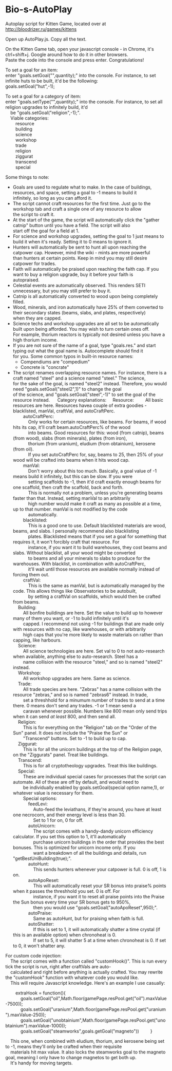 # Bio-s-AutoPlay
Autoplay script for Kitten Game, located over at http://bloodrizer.ru/games/kittens

Open up AutoPlay.js. Copy all the text.

On the Kitten Game tab, open your javascript console - in Chrome, it's ctrl+shift+j. Google around how to do it in other browsers.    
Paste the code into the console and press enter. Congratulations!

To set a goal for an item:    
enter "goals.setGoal("<item name>",quantity);" into the console. For instance, to set infinite huts to be built, it'd be the following:    
    goals.setGoal("hut",-1);

To set a goal for a category of item:    
enter "goals.setType("<category name>",quantity);" into the console. For instance, to set all religion upgrades to infinitely build, it'd    
&nbsp;&nbsp;&nbsp;&nbsp;be "goals.setGoal("religion",-1);".    
&nbsp;&nbsp;&nbsp;&nbsp;Viable categories:    
&nbsp;&nbsp;&nbsp;&nbsp;&nbsp;&nbsp;&nbsp;&nbsp;resource    
&nbsp;&nbsp;&nbsp;&nbsp;&nbsp;&nbsp;&nbsp;&nbsp;building    
&nbsp;&nbsp;&nbsp;&nbsp;&nbsp;&nbsp;&nbsp;&nbsp;science    
&nbsp;&nbsp;&nbsp;&nbsp;&nbsp;&nbsp;&nbsp;&nbsp;workshop    
&nbsp;&nbsp;&nbsp;&nbsp;&nbsp;&nbsp;&nbsp;&nbsp;trade    
&nbsp;&nbsp;&nbsp;&nbsp;&nbsp;&nbsp;&nbsp;&nbsp;religion    
&nbsp;&nbsp;&nbsp;&nbsp;&nbsp;&nbsp;&nbsp;&nbsp;ziggurat    
&nbsp;&nbsp;&nbsp;&nbsp;&nbsp;&nbsp;&nbsp;&nbsp;transcend    
&nbsp;&nbsp;&nbsp;&nbsp;&nbsp;&nbsp;&nbsp;&nbsp;special    

Some things to note:

 - Goals are used to regulate what to make. In the case of buildings, resources, and space, setting a goal to -1 means to build it    
    infinitely, so long as you can afford it.
 - The script cannot craft resources for the first time. Just go to the workshop tab and craft a single one of any resource to allow    
    the script to craft it.
 - At the start of the game, the script will automatically click the "gather catnip" button until you have a field. The script will also    
    start off the goal for a field at 1.
 - For science and workshop upgrades, setting the goal to 1 just means to build it when it's ready. Setting it to 0 means to ignore it.    
 - Hunters will automatically be sent to hunt all upon reaching the catpower cap. However, mind the wiki - mints are more powerful    
    than hunters at certain points. Keep in mind you may still desire catpower for trades.
 - Faith will automatically be praised upon reaching the faith cap. If you want to buy a religion upgrade, buy it before your faith is    
    autopraised.
 - Celestial events are automatically observed. This renders SETI unnecessary, but you may still prefer to buy it.
 - Catnip is all automatically converted to wood upon being completely filled.
 - Wood, minerals, and iron automatically have 25% of them converted to their secondary states (beams, slabs, and plates, respectively)    
    when they are capped.
 - Science techs and workshop upgrades are all set to be automatically built upon being afforded. You may wish to turn certain ones off.    
    For example, thorium reactors is typically not desired unless you have a high thorium income.
 - If you are not sure of the name of a goal, type "goals.res." and start typing out what the goal name is. Autocomplete should find it    
    for you. Some common typos in built-in resource names:
      - Compendiums are "compedium"
      - Concrete is "concrate"
 - The script renames overlapping resource names. For instance, there is a craft named "steel" and a science named "steel." The science,    
    for the sake of the goal, is named "steel2" instead. Therefore, you would need "goals.setGoal("steel2",1)" to change the goal    
    of the science, and "goals.setGoal("steel",-1)" to set the goal of the resource instead.
&nbsp;&nbsp;&nbsp;&nbsp;
Category explanations:
&nbsp;&nbsp;&nbsp;&nbsp;Resource:
&nbsp;&nbsp;&nbsp;&nbsp;&nbsp;&nbsp;&nbsp;&nbsp;All basic resources are here. Resources havea couple of extra goodies - blacklisted, manVal, craftVal, and autoCraftPerc.    
&nbsp;&nbsp;&nbsp;&nbsp;&nbsp;&nbsp;&nbsp;&nbsp;autoCraftPerc:    
&nbsp;&nbsp;&nbsp;&nbsp;&nbsp;&nbsp;&nbsp;&nbsp;&nbsp;&nbsp;&nbsp;&nbsp;Only works for certain resources, like beams. For beams, if wood hits its cap, it'll craft beam.autoCraftPerc% of the wood    
&nbsp;&nbsp;&nbsp;&nbsp;&nbsp;&nbsp;&nbsp;&nbsp;&nbsp;&nbsp;&nbsp;&nbsp;into beams. Good resources for this: wood (from catnip), beams (from wood), slabs (from minerals), plates (from iron),    
&nbsp;&nbsp;&nbsp;&nbsp;&nbsp;&nbsp;&nbsp;&nbsp;&nbsp;&nbsp;&nbsp;&nbsp;thorium (from uranium), eludium (from obtainium), kerosene (from oil).    
&nbsp;&nbsp;&nbsp;&nbsp;&nbsp;&nbsp;&nbsp;&nbsp;&nbsp;&nbsp;&nbsp;&nbsp;If you set autoCraftPerc for, say, beams to 25, then 25% of your wood will be crafted into beams when it hits wood cap.    
&nbsp;&nbsp;&nbsp;&nbsp;&nbsp;&nbsp;&nbsp;&nbsp;manVal:    
&nbsp;&nbsp;&nbsp;&nbsp;&nbsp;&nbsp;&nbsp;&nbsp;&nbsp;&nbsp;&nbsp;&nbsp;Don't worry about this too much. Basically, a goal value of -1 means build it infinitely, but this can be slow. If you were    
&nbsp;&nbsp;&nbsp;&nbsp;&nbsp;&nbsp;&nbsp;&nbsp;&nbsp;&nbsp;&nbsp;&nbsp;setting scaffolds to -1, then it'd craft exactly enough beams for one scaffold, then craft the scaffold, back and forth.    
&nbsp;&nbsp;&nbsp;&nbsp;&nbsp;&nbsp;&nbsp;&nbsp;&nbsp;&nbsp;&nbsp;&nbsp;This is normally not a problem, unless you're generating beams faster than that. Instead, setting manVal to an arbitrarily    
&nbsp;&nbsp;&nbsp;&nbsp;&nbsp;&nbsp;&nbsp;&nbsp;&nbsp;&nbsp;&nbsp;&nbsp;high number would make it craft as many as possible at a time, up to that number. manVal is not modified by the code    
&nbsp;&nbsp;&nbsp;&nbsp;&nbsp;&nbsp;&nbsp;&nbsp;&nbsp;&nbsp;&nbsp;&nbsp;automatically.    
&nbsp;&nbsp;&nbsp;&nbsp;&nbsp;&nbsp;&nbsp;&nbsp;blacklisted:    
&nbsp;&nbsp;&nbsp;&nbsp;&nbsp;&nbsp;&nbsp;&nbsp;&nbsp;&nbsp;&nbsp;&nbsp;This is a good one to use. Default blacklisted materials are wood, beams, and slabs. I personally recommend also blacklisting    
&nbsp;&nbsp;&nbsp;&nbsp;&nbsp;&nbsp;&nbsp;&nbsp;&nbsp;&nbsp;&nbsp;&nbsp;plates. Blacklisted means that if you set a goal for something that requires it, it won't forcibly craft that resource. For    
&nbsp;&nbsp;&nbsp;&nbsp;&nbsp;&nbsp;&nbsp;&nbsp;&nbsp;&nbsp;&nbsp;&nbsp;instance, if you want it to build warehouses, they cost beams and slabs. Without blacklist, all your wood might be converted    
&nbsp;&nbsp;&nbsp;&nbsp;&nbsp;&nbsp;&nbsp;&nbsp;&nbsp;&nbsp;&nbsp;&nbsp;to beams and all your minerals to slabs to produce for the warehouses. With blacklist, in combination with autoCraftPerc,    
&nbsp;&nbsp;&nbsp;&nbsp;&nbsp;&nbsp;&nbsp;&nbsp;&nbsp;&nbsp;&nbsp;&nbsp;it'll wait until those resources are available normally instead of forcing them out.    
&nbsp;&nbsp;&nbsp;&nbsp;&nbsp;&nbsp;&nbsp;&nbsp;craftVal:    
&nbsp;&nbsp;&nbsp;&nbsp;&nbsp;&nbsp;&nbsp;&nbsp;&nbsp;&nbsp;&nbsp;&nbsp;This is the same as manVal, but is automatically managed by the code. This allows things like Observatories to be autobuilt,    
&nbsp;&nbsp;&nbsp;&nbsp;&nbsp;&nbsp;&nbsp;&nbsp;&nbsp;&nbsp;&nbsp;&nbsp;by setting a craftVal on scaffolds, which would then be crafted from beams.    
&nbsp;&nbsp;&nbsp;&nbsp;Building:    
&nbsp;&nbsp;&nbsp;&nbsp;&nbsp;&nbsp;&nbsp;&nbsp;All bonfire buildings are here. Set the value to build up to however many of them you want, or -1 to build infinitely until it's    
&nbsp;&nbsp;&nbsp;&nbsp;&nbsp;&nbsp;&nbsp;&nbsp;capped. I recommend not using -1 for buildings that are made only with resources with no cap, like warehouses, or with arbitrarily    
&nbsp;&nbsp;&nbsp;&nbsp;&nbsp;&nbsp;&nbsp;&nbsp;high caps that you're more likely to waste materials on rather than capping, like harbours.    
&nbsp;&nbsp;&nbsp;&nbsp;Science:    
&nbsp;&nbsp;&nbsp;&nbsp;&nbsp;&nbsp;&nbsp;&nbsp;All science technologies are here. Set val to 0 to not auto-research when available, anything else to auto-research. Steel has a    
&nbsp;&nbsp;&nbsp;&nbsp;&nbsp;&nbsp;&nbsp;&nbsp;name collision with the resource "steel," and so is named "steel2" instead.    
&nbsp;&nbsp;&nbsp;&nbsp;Workshop:    
&nbsp;&nbsp;&nbsp;&nbsp;&nbsp;&nbsp;&nbsp;&nbsp;All workshop upgrades are here. Same as science.    
&nbsp;&nbsp;&nbsp;&nbsp;Trade:    
&nbsp;&nbsp;&nbsp;&nbsp;&nbsp;&nbsp;&nbsp;&nbsp;All trade species are here. "Zebras" has a name collision with the resource "zebras," and so is named "zebras6" instead. In trade,    
&nbsp;&nbsp;&nbsp;&nbsp;&nbsp;&nbsp;&nbsp;&nbsp;set a threshhold for a minumum number of trades to send at a time there. 0 means don't send any trades. -1 or 1 mean send a    
&nbsp;&nbsp;&nbsp;&nbsp;&nbsp;&nbsp;&nbsp;&nbsp;caravan whenever possible. Numbers like 800 mean only send trips when it can send *at least* 800, and then send all.    
&nbsp;&nbsp;&nbsp;&nbsp;Religion:    
&nbsp;&nbsp;&nbsp;&nbsp;&nbsp;&nbsp;&nbsp;&nbsp;This is for everything on the "Religion" tab on the "Order of the Sun" panel. It does not include the "Praise the Sun" or    
&nbsp;&nbsp;&nbsp;&nbsp;&nbsp;&nbsp;&nbsp;&nbsp;"Transcend" buttons. Set to -1 to build up to cap.    
&nbsp;&nbsp;&nbsp;&nbsp;Ziggurat:    
&nbsp;&nbsp;&nbsp;&nbsp;&nbsp;&nbsp;&nbsp;&nbsp;This is for all the unicorn buildings at the top of the Religion page, on the "Ziggurats" panel. Treat like buildings.    
&nbsp;&nbsp;&nbsp;&nbsp;Transcend:    
&nbsp;&nbsp;&nbsp;&nbsp;&nbsp;&nbsp;&nbsp;&nbsp;This is for all cryptotheology upgrades. Treat this like buildings.    
&nbsp;&nbsp;&nbsp;&nbsp;Special:    
&nbsp;&nbsp;&nbsp;&nbsp;&nbsp;&nbsp;&nbsp;&nbsp;These are individual special cases for processes that the script can automate. All of these are off by default, and would need to    
&nbsp;&nbsp;&nbsp;&nbsp;&nbsp;&nbsp;&nbsp;&nbsp;be individually enabled by goals.setGoal(special option name,1), or whatever value is necessary for them.    
&nbsp;&nbsp;&nbsp;&nbsp;&nbsp;&nbsp;&nbsp;&nbsp;Special options:    
&nbsp;&nbsp;&nbsp;&nbsp;&nbsp;&nbsp;&nbsp;&nbsp;&nbsp;&nbsp;&nbsp;&nbsp;feedLevi:    
&nbsp;&nbsp;&nbsp;&nbsp;&nbsp;&nbsp;&nbsp;&nbsp;&nbsp;&nbsp;&nbsp;&nbsp;&nbsp;&nbsp;&nbsp;&nbsp;Auto-feed the leviathans, if they're around, you have at least one necrocorn, and their energy level is less than 30.    
&nbsp;&nbsp;&nbsp;&nbsp;&nbsp;&nbsp;&nbsp;&nbsp;&nbsp;&nbsp;&nbsp;&nbsp;&nbsp;&nbsp;&nbsp;&nbsp;Set to 1 for on, 0 for off.    
&nbsp;&nbsp;&nbsp;&nbsp;&nbsp;&nbsp;&nbsp;&nbsp;&nbsp;&nbsp;&nbsp;&nbsp;autoUnicorn:    
&nbsp;&nbsp;&nbsp;&nbsp;&nbsp;&nbsp;&nbsp;&nbsp;&nbsp;&nbsp;&nbsp;&nbsp;&nbsp;&nbsp;&nbsp;&nbsp;The script comes with a handy-dandy unicorn efficiency calculator. If you set this option to 1, it'll automatically    
&nbsp;&nbsp;&nbsp;&nbsp;&nbsp;&nbsp;&nbsp;&nbsp;&nbsp;&nbsp;&nbsp;&nbsp;&nbsp;&nbsp;&nbsp;&nbsp;purchase unicorn buildings in the order that provides the best bonuses. This is optimized for unicorn income only. If you    
&nbsp;&nbsp;&nbsp;&nbsp;&nbsp;&nbsp;&nbsp;&nbsp;&nbsp;&nbsp;&nbsp;&nbsp;&nbsp;&nbsp;&nbsp;&nbsp;want a breakdown of all the buildings and details, run "getBestUniBuilding(true);".    
&nbsp;&nbsp;&nbsp;&nbsp;&nbsp;&nbsp;&nbsp;&nbsp;&nbsp;&nbsp;&nbsp;&nbsp;autoHunt:    
&nbsp;&nbsp;&nbsp;&nbsp;&nbsp;&nbsp;&nbsp;&nbsp;&nbsp;&nbsp;&nbsp;&nbsp;&nbsp;&nbsp;&nbsp;&nbsp;This sends hunters whenever your catpower is full. 0 is off, 1 is on.    
&nbsp;&nbsp;&nbsp;&nbsp;&nbsp;&nbsp;&nbsp;&nbsp;&nbsp;&nbsp;&nbsp;&nbsp;autoApoReset:    
&nbsp;&nbsp;&nbsp;&nbsp;&nbsp;&nbsp;&nbsp;&nbsp;&nbsp;&nbsp;&nbsp;&nbsp;&nbsp;&nbsp;&nbsp;&nbsp;This will automatically reset your SR bonus into praise% points when it passes the threshhold you set. 0 is off. For    
&nbsp;&nbsp;&nbsp;&nbsp;&nbsp;&nbsp;&nbsp;&nbsp;&nbsp;&nbsp;&nbsp;&nbsp;&nbsp;&nbsp;&nbsp;&nbsp;instance, if you want it to reset all praise points into the Praise the Sun bonus every time your SR bonus gets to 950%,    
&nbsp;&nbsp;&nbsp;&nbsp;&nbsp;&nbsp;&nbsp;&nbsp;&nbsp;&nbsp;&nbsp;&nbsp;&nbsp;&nbsp;&nbsp;&nbsp;then you would use "goals.setGoal("autoApoReset",950);".    
&nbsp;&nbsp;&nbsp;&nbsp;&nbsp;&nbsp;&nbsp;&nbsp;&nbsp;&nbsp;&nbsp;&nbsp;autoPraise:    
&nbsp;&nbsp;&nbsp;&nbsp;&nbsp;&nbsp;&nbsp;&nbsp;&nbsp;&nbsp;&nbsp;&nbsp;&nbsp;&nbsp;&nbsp;&nbsp;Same as autoHunt, but for praising when faith is full.    
&nbsp;&nbsp;&nbsp;&nbsp;&nbsp;&nbsp;&nbsp;&nbsp;&nbsp;&nbsp;&nbsp;&nbsp;autoShatter:    
&nbsp;&nbsp;&nbsp;&nbsp;&nbsp;&nbsp;&nbsp;&nbsp;&nbsp;&nbsp;&nbsp;&nbsp;&nbsp;&nbsp;&nbsp;&nbsp;If this is set to 1, it will automatically shatter a time crystal (if this is an available option) when chronoheat is 0.    
&nbsp;&nbsp;&nbsp;&nbsp;&nbsp;&nbsp;&nbsp;&nbsp;&nbsp;&nbsp;&nbsp;&nbsp;&nbsp;&nbsp;&nbsp;&nbsp;If set to 5, it will shatter 5 at a time when chronoheat is 0. If set to 0, it won't shatter any.

For custom code injection:    
&nbsp;&nbsp;&nbsp;&nbsp;The script comes with a function called "customHook()". This is run every tick the script is run, right after craftVals are auto-    
&nbsp;&nbsp;&nbsp;&nbsp;calculated and right before anything is actually crafted. You may rewrite the "customHook" function with whatever code you would like.    
&nbsp;&nbsp;&nbsp;&nbsp;This will require Javascript knowledge. Here's an example I use casually:

&nbsp;&nbsp;&nbsp;&nbsp;&nbsp;&nbsp;&nbsp;&nbsp;extraHook = function(){
&nbsp;&nbsp;&nbsp;&nbsp;&nbsp;&nbsp;&nbsp;&nbsp;&nbsp;&nbsp;&nbsp;&nbsp;goals.setGoal("oil",Math.floor(gamePage.resPool.get("oil").maxValue-7500));
&nbsp;&nbsp;&nbsp;&nbsp;&nbsp;&nbsp;&nbsp;&nbsp;&nbsp;&nbsp;&nbsp;&nbsp;goals.setGoal("uranium",Math.floor(gamePage.resPool.get("uranium").maxValue-250));
&nbsp;&nbsp;&nbsp;&nbsp;&nbsp;&nbsp;&nbsp;&nbsp;&nbsp;&nbsp;&nbsp;&nbsp;goals.setGoal("unobtainium",Math.floor(gamePage.resPool.get("unobtainium").maxValue-1000));
&nbsp;&nbsp;&nbsp;&nbsp;&nbsp;&nbsp;&nbsp;&nbsp;&nbsp;&nbsp;&nbsp;&nbsp;goals.setGoal("steamworks",goals.getGoal("magneto"))
&nbsp;&nbsp;&nbsp;&nbsp;&nbsp;&nbsp;&nbsp;&nbsp;}

&nbsp;&nbsp;&nbsp;&nbsp;This one, when combined with eludium, thorium, and kerosene being set to -1, means they'll only be crafted when their requisite    
&nbsp;&nbsp;&nbsp;&nbsp;materials hit max value. It also locks the steamworks goal to the magneto goal, meaning I only have to change magnetos to get both up.    
&nbsp;&nbsp;&nbsp;&nbsp;It's handy for moving targets.